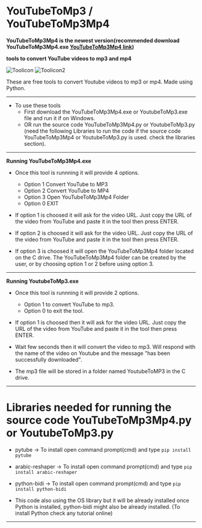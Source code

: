 # **YouTubeToMp3 / YouTubeToMp3Mp4**

**YouTubeToMp3Mp4 is the newest version(recommended download YouTubeToMp3Mp4.exe [YouTubeToMp3Mp4 link](YouTubeToMp3Mp4.exe))**

**tools to convert YouTube videos to mp3 and mp4**

![Toolicon](YoutubeToMp3.ico) ![Toolicon2](YouTubeToMp3Mp4.ico)

These are free tools to convert Youtube videos to mp3 or mp4. Made using Python.

---

- To use these tools
  - First download the YouTubeToMp3Mp4.exe or YoutubeToMp3.exe file and run it if on Windows.
  - OR run the source code YouTubeToMp3Mp4.py or YoutubeToMp3.py (need the following Libraries to run the code if the source code YouTubeToMp3Mp4 or YoutubeToMp3.py is used. check the libraries section).

---

**Running YouTubeToMp3Mp4.exe**

- Once this tool is runnning it will provide 4 options.
  - Option 1 Convert YouTube to MP3
  - Option 2 Convert YouTube to MP4
  - Option 3 Open YouTubeToMp3Mp4 Folder
  - Option 0 EXIT

- If option 1 is choosed it will ask for the video URL. Just copy the URL of the video from YouTube and paste it in the tool then press ENTER.

- If option 2 is choosed it will ask for the video URL. Just copy the URL of the video from YouTube and paste it in the tool then press ENTER.

- If option 3 is choosed it will open the YouTubeToMp3Mp4 folder located on the C drive. The YouTubeToMp3Mp4 folder can be created by the user, or by choosing option 1 or 2 before using option 3.

---  
**Running YoutubeToMp3.exe**

- Once this tool is runnning it will provide 2 options.
  - Option 1 to convert YouTube to mp3.
  - Option 0 to exit the tool. 
  
- If option 1 is choosed then it will ask for the video URL. Just copy the URL of the video from YouTube and paste it in the tool then press ENTER.

- Wait few seconds then it will convert the video to mp3. Will respond with the name of the video on Youtube and the message "has been successfully downloaded".

- The mp3 file will be stored in a folder named YoutubeToMP3 in the C drive.
  
---

# Libraries needed for running the source code YouTubeToMp3Mp4.py or YoutubeToMp3.py

- pytube -> To install open command prompt(cmd) and type ```pip install pytube```
- arabic-reshaper -> To install open command prompt(cmd) and type ```pip install arabic-reshaper```
- python-bidi -> To install open command prompt(cmd) and type ```pip install python-bidi```

- This code also using the OS library but it will be already installed once Python is installed, python-bidi might also be already installed. (To install Python check any tutorial online)

---
